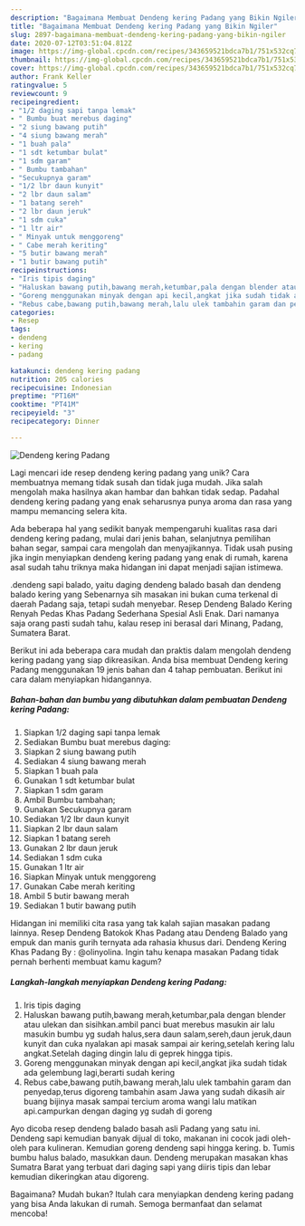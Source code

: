 ```yaml
---
description: "Bagaimana Membuat Dendeng kering Padang yang Bikin Ngiler"
title: "Bagaimana Membuat Dendeng kering Padang yang Bikin Ngiler"
slug: 2897-bagaimana-membuat-dendeng-kering-padang-yang-bikin-ngiler
date: 2020-07-12T03:51:04.812Z
image: https://img-global.cpcdn.com/recipes/343659521bdca7b1/751x532cq70/dendeng-kering-padang-foto-resep-utama.jpg
thumbnail: https://img-global.cpcdn.com/recipes/343659521bdca7b1/751x532cq70/dendeng-kering-padang-foto-resep-utama.jpg
cover: https://img-global.cpcdn.com/recipes/343659521bdca7b1/751x532cq70/dendeng-kering-padang-foto-resep-utama.jpg
author: Frank Keller
ratingvalue: 5
reviewcount: 9
recipeingredient:
- "1/2 daging sapi tanpa lemak"
- " Bumbu buat merebus daging"
- "2 siung bawang putih"
- "4 siung bawang merah"
- "1 buah pala"
- "1 sdt ketumbar bulat"
- "1 sdm garam"
- " Bumbu tambahan"
- "Secukupnya garam"
- "1/2 lbr daun kunyit"
- "2 lbr daun salam"
- "1 batang sereh"
- "2 lbr daun jeruk"
- "1 sdm cuka"
- "1 ltr air"
- " Minyak untuk menggoreng"
- " Cabe merah keriting"
- "5 butir bawang merah"
- "1 butir bawang putih"
recipeinstructions:
- "Iris tipis daging"
- "Haluskan bawang putih,bawang merah,ketumbar,pala dengan blender atau ulekan dan sisihkan.ambil panci buat merebus masukin air lalu masukin bumbu yg sudah halus,sera daun salam,sereh,daun jeruk,daun kunyit dan cuka nyalakan api masak sampai air kering,setelah kering lalu angkat.Setelah daging dingin lalu di geprek hingga tipis."
- "Goreng menggunakan minyak dengan api kecil,angkat jika sudah tidak ada gelembung lagi,berarti sudah kering"
- "Rebus cabe,bawang putih,bawang merah,lalu ulek tambahin garam dan penyedap,terus digoreng tambahin asam Jawa yang sudah dikasih air buang bijinya masak sampai tercium aroma wangi lalu matikan api.campurkan dengan daging yg sudah di goreng"
categories:
- Resep
tags:
- dendeng
- kering
- padang

katakunci: dendeng kering padang 
nutrition: 205 calories
recipecuisine: Indonesian
preptime: "PT16M"
cooktime: "PT41M"
recipeyield: "3"
recipecategory: Dinner

---
```



![Dendeng kering Padang](https://img-global.cpcdn.com/recipes/343659521bdca7b1/751x532cq70/dendeng-kering-padang-foto-resep-utama.jpg)

Lagi mencari ide resep dendeng kering padang yang unik? Cara membuatnya memang tidak susah dan tidak juga mudah. Jika salah mengolah maka hasilnya akan hambar dan bahkan tidak sedap. Padahal dendeng kering padang yang enak seharusnya punya aroma dan rasa yang mampu memancing selera kita.

Ada beberapa hal yang sedikit banyak mempengaruhi kualitas rasa dari dendeng kering padang, mulai dari jenis bahan, selanjutnya pemilihan bahan segar, sampai cara mengolah dan menyajikannya. Tidak usah pusing jika ingin menyiapkan dendeng kering padang yang enak di rumah, karena asal sudah tahu triknya maka hidangan ini dapat menjadi sajian istimewa.

.dendeng sapi balado, yaitu daging dendeng balado basah dan dendeng balado kering yang Sebenarnya sih masakan ini bukan cuma terkenal di daerah Padang saja, tetapi sudah menyebar. Resep Dendeng Balado Kering Renyah Pedas Khas Padang Sederhana Spesial Asli Enak. Dari namanya saja orang pasti sudah tahu, kalau resep ini berasal dari Minang, Padang, Sumatera Barat.


Berikut ini ada beberapa cara mudah dan praktis dalam mengolah dendeng kering padang yang siap dikreasikan. Anda bisa membuat Dendeng kering Padang menggunakan 19 jenis bahan dan 4 tahap pembuatan. Berikut ini cara dalam menyiapkan hidangannya.

<!--inarticleads1-->

##### Bahan-bahan dan bumbu yang dibutuhkan dalam pembuatan Dendeng kering Padang:

1. Siapkan 1/2 daging sapi tanpa lemak
1. Sediakan  Bumbu buat merebus daging:
1. Siapkan 2 siung bawang putih
1. Sediakan 4 siung bawang merah
1. Siapkan 1 buah pala
1. Gunakan 1 sdt ketumbar bulat
1. Siapkan 1 sdm garam
1. Ambil  Bumbu tambahan;
1. Gunakan Secukupnya garam
1. Sediakan 1/2 lbr daun kunyit
1. Siapkan 2 lbr daun salam
1. Siapkan 1 batang sereh
1. Gunakan 2 lbr daun jeruk
1. Sediakan 1 sdm cuka
1. Gunakan 1 ltr air
1. Siapkan  Minyak untuk menggoreng
1. Gunakan  Cabe merah keriting
1. Ambil 5 butir bawang merah
1. Sediakan 1 butir bawang putih


Hidangan ini memiliki cita rasa yang tak kalah sajian masakan padang lainnya. Resep Dendeng Batokok Khas Padang atau Dendeng Balado yang empuk dan manis gurih ternyata ada rahasia khusus dari. Dendeng Kering Khas Padang By : @olinyolina. Ingin tahu kenapa masakan Padang tidak pernah berhenti membuat kamu kagum? 

<!--inarticleads2-->

##### Langkah-langkah menyiapkan Dendeng kering Padang:

1. Iris tipis daging
1. Haluskan bawang putih,bawang merah,ketumbar,pala dengan blender atau ulekan dan sisihkan.ambil panci buat merebus masukin air lalu masukin bumbu yg sudah halus,sera daun salam,sereh,daun jeruk,daun kunyit dan cuka nyalakan api masak sampai air kering,setelah kering lalu angkat.Setelah daging dingin lalu di geprek hingga tipis.
1. Goreng menggunakan minyak dengan api kecil,angkat jika sudah tidak ada gelembung lagi,berarti sudah kering
1. Rebus cabe,bawang putih,bawang merah,lalu ulek tambahin garam dan penyedap,terus digoreng tambahin asam Jawa yang sudah dikasih air buang bijinya masak sampai tercium aroma wangi lalu matikan api.campurkan dengan daging yg sudah di goreng


Ayo dicoba resep dendeng balado basah asli Padang yang satu ini. Dendeng sapi kemudian banyak dijual di toko, makanan ini cocok jadi oleh-oleh para kulineran. Kemudian goreng dendeng sapi hingga kering. b. Tumis bumbu halus balado, masukkan daun. Dendeng merupakan masakan khas Sumatra Barat yang terbuat dari daging sapi yang diiris tipis dan lebar kemudian dikeringkan atau digoreng. 

Bagaimana? Mudah bukan? Itulah cara menyiapkan dendeng kering padang yang bisa Anda lakukan di rumah. Semoga bermanfaat dan selamat mencoba!
